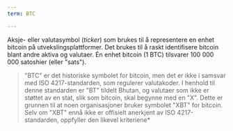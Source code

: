 ```yaml
---
term: BTC

---
```

Aksje- eller valutasymbol (*ticker*) som brukes til å representere en enhet bitcoin på utvekslingsplattformer. Det brukes til å raskt identifisere bitcoin blant andre aktiva og valutaer. Én enhet bitcoin (1 BTC) tilsvarer 100 000 000 satoshier (eller "sats").

> "BTC" er det historiske symbolet for bitcoin, men det er ikke i samsvar med ISO 4217-standarden, som regulerer valutakoder. I henhold til denne standarden er "BT" tildelt Bhutan, og valutaer som ikke er støttet av en stat, slik som bitcoin, skal begynne med en "X". Dette er grunnen til at noen organisasjoner bruker symbolet "XBT" for bitcoin. Selv om "XBT" ennå ikke er offisielt anerkjent av ISO 4217-standarden, oppfyller den likevel kriteriene*